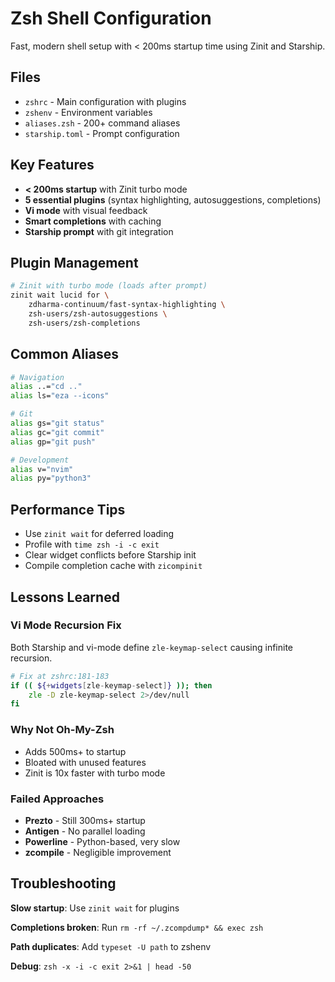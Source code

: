# Zsh Shell Configuration

Fast, modern shell setup with < 200ms startup time using Zinit and Starship.

## Files

- `zshrc` - Main configuration with plugins
- `zshenv` - Environment variables
- `aliases.zsh` - 200+ command aliases
- `starship.toml` - Prompt configuration

## Key Features

- **< 200ms startup** with Zinit turbo mode
- **5 essential plugins** (syntax highlighting, autosuggestions, completions)
- **Vi mode** with visual feedback
- **Smart completions** with caching
- **Starship prompt** with git integration

## Plugin Management

```zsh
# Zinit with turbo mode (loads after prompt)
zinit wait lucid for \
    zdharma-continuum/fast-syntax-highlighting \
    zsh-users/zsh-autosuggestions \
    zsh-users/zsh-completions
```

## Common Aliases

```zsh
# Navigation
alias ..="cd .."
alias ls="eza --icons"

# Git
alias gs="git status"
alias gc="git commit"
alias gp="git push"

# Development
alias v="nvim"
alias py="python3"
```

## Performance Tips

- Use `zinit wait` for deferred loading
- Profile with `time zsh -i -c exit`
- Clear widget conflicts before Starship init
- Compile completion cache with `zicompinit`

## Lessons Learned

### Vi Mode Recursion Fix

Both Starship and vi-mode define `zle-keymap-select` causing infinite recursion.

```zsh
# Fix at zshrc:181-183
if (( ${+widgets[zle-keymap-select]} )); then
    zle -D zle-keymap-select 2>/dev/null
fi
```

### Why Not Oh-My-Zsh

- Adds 500ms+ to startup
- Bloated with unused features
- Zinit is 10x faster with turbo mode

### Failed Approaches

- **Prezto** - Still 300ms+ startup
- **Antigen** - No parallel loading
- **Powerline** - Python-based, very slow
- **zcompile** - Negligible improvement

## Troubleshooting

**Slow startup**: Use `zinit wait` for plugins

**Completions broken**: Run `rm -rf ~/.zcompdump* && exec zsh`

**Path duplicates**: Add `typeset -U path` to zshenv

**Debug**: `zsh -x -i -c exit 2>&1 | head -50`
